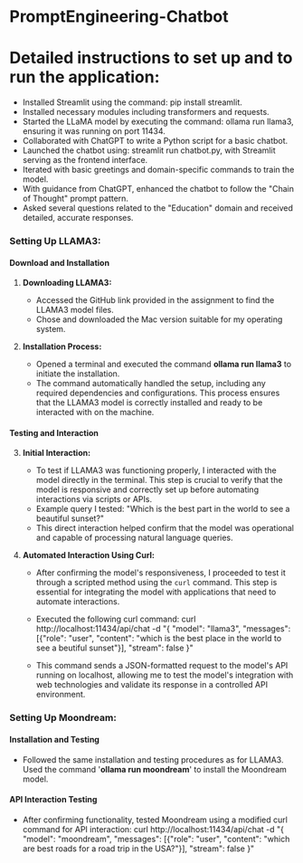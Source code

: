 # PromptEngineering-Chatbot


# Detailed instructions to set up and to run the application:

- Installed Streamlit using the command: pip install streamlit.
- Installed necessary modules including transformers and requests.
- Started the LLaMA model by executing the command: ollama run llama3, ensuring it was running on port 11434.
- Collaborated with ChatGPT to write a Python script for a basic chatbot.
- Launched the chatbot using: streamlit run chatbot.py, with Streamlit serving as the frontend interface.
- Iterated with basic greetings and domain-specific commands to train the model.
- With guidance from ChatGPT, enhanced the chatbot to follow the "Chain of Thought" prompt pattern.
- Asked several questions related to the "Education" domain and received detailed, accurate responses.


### Setting Up LLAMA3:

#### Download and Installation
1. **Downloading LLAMA3:**
   - Accessed the GitHub link provided in the assignment to find the LLAMA3 model files.
   - Chose and downloaded the Mac version suitable for my operating system.

2. **Installation Process:**
   - Opened a terminal and executed the command **ollama run llama3** to initiate the installation.
   - The command automatically handled the setup, including any required dependencies and configurations. This process ensures that the LLAMA3 model is correctly installed and ready to be interacted with on the machine.

#### Testing and Interaction
3. **Initial Interaction:**
   - To test if LLAMA3 was functioning properly, I interacted with the model directly in the terminal. This step is crucial to verify that the model is responsive and correctly set up before automating interactions via scripts or APIs.
   - Example query I tested: "Which is the best part in the world to see a beautiful sunset?"
   - This direct interaction helped confirm that the model was operational and capable of processing natural language queries.

4. **Automated Interaction Using Curl:**
   - After confirming the model's responsiveness, I proceeded to test it through a scripted method using the `curl` command. This step is essential for integrating the model with applications that need to automate interactions.
   - Executed the following curl command:
     curl http://localhost:11434/api/chat -d "{ \"model\": \"llama3\", \"messages\": [{\"role\": \"user\", \"content\": \"which is the best place in the world to see a beutiful sunset\"}], \"stream\": false }"
    
   - This command sends a JSON-formatted request to the model's API running on localhost, allowing me to test the model's integration with web technologies and validate its response in a controlled API environment.

### Setting Up Moondream:

#### Installation and Testing
- Followed the same installation and testing procedures as for LLAMA3. Used the command '**ollama run moondream**' to install the Moondream model.

#### API Interaction Testing
- After confirming functionality, tested Moondream using a modified curl command for API interaction:
  curl http://localhost:11434/api/chat -d "{ \"model\": \"moondream\", \"messages\": [{\"role\": \"user\", \"content\": \"which are best roads for a road trip in the USA?\"}], \"stream\": false }"

